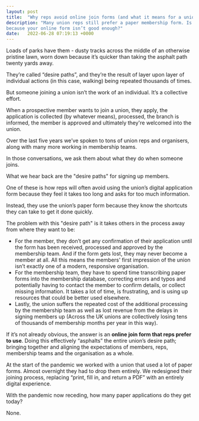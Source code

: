 ```yaml
---
layout: post
title:  "Why reps avoid online join forms (and what it means for a union)"
description: "Many union reps still prefer a paper membership form. Is it
because your online form isn’t good enough?"
date:   2022-06-28 07:19:13 +0000
---
```


Loads of parks have them - dusty tracks across the middle of an otherwise pristine lawn, worn down because it’s quicker than taking the asphalt path twenty yards away.

They’re called “desire paths”, and they’re the result of layer upon layer of individual actions (in this case, walking) being repeated thousands of times.

But someone joining a union isn’t the work of an individual. It’s a collective effort.

When a prospective member wants to join a union, they apply, the application is collected (by whatever means), processed, the branch is informed, the member is approved and ultimately they're welcomed into the union.

Over the last five years we’ve spoken to tons of union reps and organisers, along with many more working in membership teams.

In those conversations, we ask them about what they do when someone joins.

What we hear back are the "desire paths" for signing up members.

One of these is how reps will often avoid using the union’s digital application form because they feel it takes too long and asks for too much information.

Instead, they use the union’s paper form because they know the shortcuts they can take to get it done quickly.

The problem with this "desire path" is it takes others in the process away from where they want to be:

- For the member, they don’t get any confirmation of their application until the form has been received, processed and approved by the membership team. And if the form gets lost, they may never become a member at all. All this means the members' first impression of the union isn’t exactly one of a modern, responsive organisation.
- For the membership team, they have to spend time transcribing paper forms into the membership database, correcting errors and typos and potentially having to contact the member to confirm details, or collect missing information. It takes a lot of time, is frustrating, and is using up resources that could be better used elsewhere.
- Lastly, the union suffers the repeated cost of the additional processing by the membership team as well as lost revenue from the delays in signing members up (Across the UK unions are collectively losing tens of thousands of membership months per year in this way).

If it’s not already obvious, the answer is an **online join form that reps prefer to use**. Doing this effectively “asphalts” the entire union’s desire path; bringing together and aligning the expectations of members, reps, membership teams and the organisation as a whole.

At the start of the pandemic we worked with a union that used a lot of paper forms. Almost overnight they had to drop them entirely. We redesigned their joining process, replacing “print, fill in, and return a PDF” with an entirely digital experience.

With the pandemic now receding, how many paper applications do they get today?

None.
